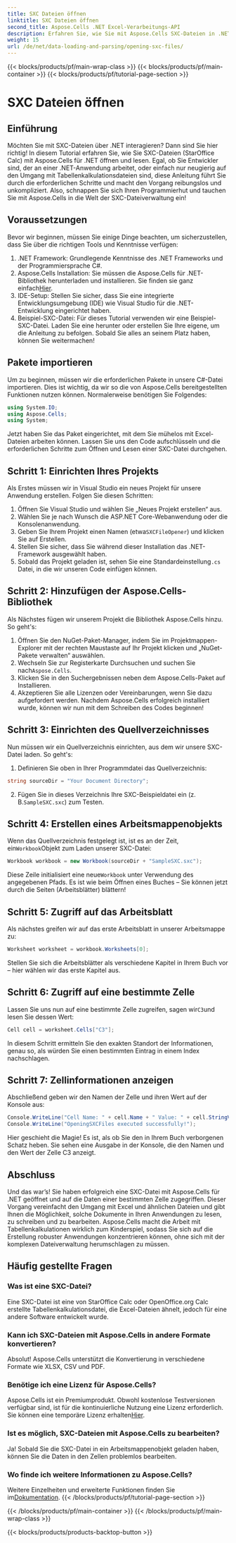 ```yaml
---
title: SXC Dateien öffnen
linktitle: SXC Dateien öffnen
second_title: Aspose.Cells .NET Excel-Verarbeitungs-API
description: Erfahren Sie, wie Sie mit Aspose.Cells SXC-Dateien in .NET effizient öffnen und bearbeiten. Ein Schritt-für-Schritt-Tutorial mit Codebeispielen.
weight: 15
url: /de/net/data-loading-and-parsing/opening-sxc-files/
---
```


{{< blocks/products/pf/main-wrap-class >}}
{{< blocks/products/pf/main-container >}}
{{< blocks/products/pf/tutorial-page-section >}}

# SXC Dateien öffnen

## Einführung
Möchten Sie mit SXC-Dateien über .NET interagieren? Dann sind Sie hier richtig! In diesem Tutorial erfahren Sie, wie Sie SXC-Dateien (StarOffice Calc) mit Aspose.Cells für .NET öffnen und lesen. Egal, ob Sie Entwickler sind, der an einer .NET-Anwendung arbeitet, oder einfach nur neugierig auf den Umgang mit Tabellenkalkulationsdateien sind, diese Anleitung führt Sie durch die erforderlichen Schritte und macht den Vorgang reibungslos und unkompliziert. 
Also, schnappen Sie sich Ihren Programmierhut und tauchen Sie mit Aspose.Cells in die Welt der SXC-Dateiverwaltung ein!
## Voraussetzungen
Bevor wir beginnen, müssen Sie einige Dinge beachten, um sicherzustellen, dass Sie über die richtigen Tools und Kenntnisse verfügen:
1. .NET Framework: Grundlegende Kenntnisse des .NET Frameworks und der Programmiersprache C#.
2.  Aspose.Cells Installation: Sie müssen die Aspose.Cells für .NET-Bibliothek herunterladen und installieren. Sie finden sie ganz einfach[Hier](https://releases.aspose.com/cells/net/).
3. IDE-Setup: Stellen Sie sicher, dass Sie eine integrierte Entwicklungsumgebung (IDE) wie Visual Studio für die .NET-Entwicklung eingerichtet haben.
4. Beispiel-SXC-Datei: Für dieses Tutorial verwenden wir eine Beispiel-SXC-Datei. Laden Sie eine herunter oder erstellen Sie Ihre eigene, um die Anleitung zu befolgen.
Sobald Sie alles an seinem Platz haben, können Sie weitermachen!
## Pakete importieren
Um zu beginnen, müssen wir die erforderlichen Pakete in unsere C#-Datei importieren. Dies ist wichtig, da wir so die von Aspose.Cells bereitgestellten Funktionen nutzen können. Normalerweise benötigen Sie Folgendes:
```csharp
using System.IO;
using Aspose.Cells;
using System;
```
Jetzt haben Sie das Paket eingerichtet, mit dem Sie mühelos mit Excel-Dateien arbeiten können. Lassen Sie uns den Code aufschlüsseln und die erforderlichen Schritte zum Öffnen und Lesen einer SXC-Datei durchgehen.

## Schritt 1: Einrichten Ihres Projekts
Als Erstes müssen wir in Visual Studio ein neues Projekt für unsere Anwendung erstellen. Folgen Sie diesen Schritten:
1. Öffnen Sie Visual Studio und wählen Sie „Neues Projekt erstellen“ aus.
2. Wählen Sie je nach Wunsch die ASP.NET Core-Webanwendung oder die Konsolenanwendung.
3.  Geben Sie Ihrem Projekt einen Namen (etwa`SXCFileOpener`) und klicken Sie auf Erstellen.
4. Stellen Sie sicher, dass Sie während dieser Installation das .NET-Framework ausgewählt haben.
5. Sobald das Projekt geladen ist, sehen Sie eine Standardeinstellung`.cs` Datei, in die wir unseren Code einfügen können.
## Schritt 2: Hinzufügen der Aspose.Cells-Bibliothek
Als Nächstes fügen wir unserem Projekt die Bibliothek Aspose.Cells hinzu. So geht's:
1. Öffnen Sie den NuGet-Paket-Manager, indem Sie im Projektmappen-Explorer mit der rechten Maustaste auf Ihr Projekt klicken und „NuGet-Pakete verwalten“ auswählen.
2.  Wechseln Sie zur Registerkarte Durchsuchen und suchen Sie nach`Aspose.Cells`.
3. Klicken Sie in den Suchergebnissen neben dem Aspose.Cells-Paket auf Installieren.
4. Akzeptieren Sie alle Lizenzen oder Vereinbarungen, wenn Sie dazu aufgefordert werden.
Nachdem Aspose.Cells erfolgreich installiert wurde, können wir nun mit dem Schreiben des Codes beginnen!
## Schritt 3: Einrichten des Quellverzeichnisses
Nun müssen wir ein Quellverzeichnis einrichten, aus dem wir unsere SXC-Datei laden. So geht's:
1. Definieren Sie oben in Ihrer Programmdatei das Quellverzeichnis:
```csharp
string sourceDir = "Your Document Directory";
```
2.  Fügen Sie in dieses Verzeichnis Ihre SXC-Beispieldatei ein (z. B.`SampleSXC.sxc`) zum Testen.
## Schritt 4: Erstellen eines Arbeitsmappenobjekts
 Wenn das Quellverzeichnis festgelegt ist, ist es an der Zeit, ein`Workbook`Objekt zum Laden unserer SXC-Datei:
```csharp
Workbook workbook = new Workbook(sourceDir + "SampleSXC.sxc");
```
 Diese Zeile initialisiert eine neue`Workbook` unter Verwendung des angegebenen Pfads. Es ist wie beim Öffnen eines Buches – Sie können jetzt durch die Seiten (Arbeitsblätter) blättern!
## Schritt 5: Zugriff auf das Arbeitsblatt
Als nächstes greifen wir auf das erste Arbeitsblatt in unserer Arbeitsmappe zu:
```csharp
Worksheet worksheet = workbook.Worksheets[0];
```
Stellen Sie sich die Arbeitsblätter als verschiedene Kapitel in Ihrem Buch vor – hier wählen wir das erste Kapitel aus.
## Schritt 6: Zugriff auf eine bestimmte Zelle
 Lassen Sie uns nun auf eine bestimmte Zelle zugreifen, sagen wir`C3`und lesen Sie dessen Wert:
```csharp
Cell cell = worksheet.Cells["C3"];
```
In diesem Schritt ermitteln Sie den exakten Standort der Informationen, genau so, als würden Sie einen bestimmten Eintrag in einem Index nachschlagen. 
## Schritt 7: Zellinformationen anzeigen
Abschließend geben wir den Namen der Zelle und ihren Wert auf der Konsole aus:
```csharp
Console.WriteLine("Cell Name: " + cell.Name + " Value: " + cell.StringValue);
Console.WriteLine("OpeningSXCFiles executed successfully!");
```
Hier geschieht die Magie! Es ist, als ob Sie den in Ihrem Buch verborgenen Schatz heben. Sie sehen eine Ausgabe in der Konsole, die den Namen und den Wert der Zelle C3 anzeigt.

## Abschluss
Und das war’s! Sie haben erfolgreich eine SXC-Datei mit Aspose.Cells für .NET geöffnet und auf die Daten einer bestimmten Zelle zugegriffen. Dieser Vorgang vereinfacht den Umgang mit Excel und ähnlichen Dateien und gibt Ihnen die Möglichkeit, solche Dokumente in Ihren Anwendungen zu lesen, zu schreiben und zu bearbeiten. 
Aspose.Cells macht die Arbeit mit Tabellenkalkulationen wirklich zum Kinderspiel, sodass Sie sich auf die Erstellung robuster Anwendungen konzentrieren können, ohne sich mit der komplexen Dateiverwaltung herumschlagen zu müssen.
## Häufig gestellte Fragen
### Was ist eine SXC-Datei?
Eine SXC-Datei ist eine von StarOffice Calc oder OpenOffice.org Calc erstellte Tabellenkalkulationsdatei, die Excel-Dateien ähnelt, jedoch für eine andere Software entwickelt wurde.
### Kann ich SXC-Dateien mit Aspose.Cells in andere Formate konvertieren?
Absolut! Aspose.Cells unterstützt die Konvertierung in verschiedene Formate wie XLSX, CSV und PDF.
### Benötige ich eine Lizenz für Aspose.Cells?
 Aspose.Cells ist ein Premiumprodukt. Obwohl kostenlose Testversionen verfügbar sind, ist für die kontinuierliche Nutzung eine Lizenz erforderlich. Sie können eine temporäre Lizenz erhalten[Hier](https://purchase.aspose.com/temporary-license/).
### Ist es möglich, SXC-Dateien mit Aspose.Cells zu bearbeiten?
Ja! Sobald Sie die SXC-Datei in ein Arbeitsmappenobjekt geladen haben, können Sie die Daten in den Zellen problemlos bearbeiten.
### Wo finde ich weitere Informationen zu Aspose.Cells?
 Weitere Einzelheiten und erweiterte Funktionen finden Sie im[Dokumentation](https://reference.aspose.com/cells/net/).
{{< /blocks/products/pf/tutorial-page-section >}}

{{< /blocks/products/pf/main-container >}}
{{< /blocks/products/pf/main-wrap-class >}}

{{< blocks/products/products-backtop-button >}}
